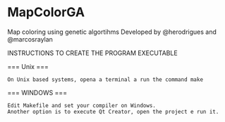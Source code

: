 MapColorGA
==========

Map coloring using genetic algortihms
Developed by @herodrigues and @marcosraylan


INSTRUCTIONS TO CREATE THE PROGRAM EXECUTABLE

=== Unix ===

    On Unix based systems, opena a terminal a run the command make

=== WINDOWS ===

    Edit Makefile and set your compiler on Windows.
    Another option is to execute Qt Creator, open the project e run it.



